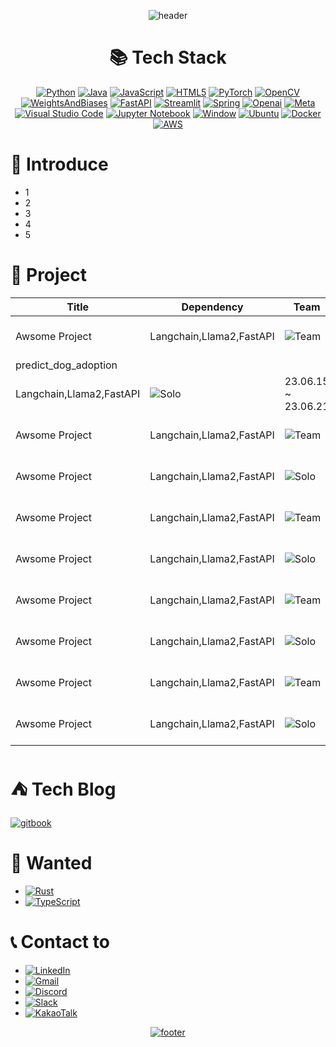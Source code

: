 <!--
**Blessian/Blessian** is a ✨ _special_ ✨ repository because its `README.md` (this file) appears on your GitHub profile.

Here are some ideas to get you started:

- 🔭 I’m currently working on ...
- 🌱 I’m currently learning ...
- 👯 I’m looking to collaborate on ...
- 🤔 I’m looking for help with ...
- 💬 Ask me about ...
- 📫 How to reach me: ...
- 😄 Pronouns: ...
- ⚡ Fun fact: ...
-->
<div align="center">

![header](https://capsule-render.vercel.app/api?type=waving&color=timeGradient&section=header&text=Blessian's%20Archive&fontAlign=50&&animation=twinkling&reversal=true)

</div>
<div align="center">

# 📚 Tech Stack
[![Python](https://img.shields.io/badge/python-3776AB?style=for-the-badge&logo=python&logoColor=ffdd54)](https://www.python.org/)
[![Java](https://img.shields.io/badge/java-%23ED8B00.svg?style=for-the-badge&logo=openjdk&logoColor=white)](https://www.java.com/ko/)
[![JavaScript](https://img.shields.io/badge/JavaScript-F7DF1E.svg?style=for-the-badge&logo=JavaScript&logoColor=black)](https://developer.mozilla.org/ko/docs/Web/JavaScript)
[![HTML5](https://img.shields.io/badge/html5-%23E34F26.svg?style=for-the-badge&logo=html5&logoColor=white)](https://developer.mozilla.org/ko/docs/Learn/HTML/Introduction_to_HTML/Getting_started)
[![PyTorch](https://img.shields.io/badge/PyTorch-%23EE4C2C.svg?style=for-the-badge&logo=PyTorch&logoColor=white)](https://pytorch.org/)
[![OpenCV](https://img.shields.io/badge/opencv-%23white.svg?style=for-the-badge&logo=opencv&logoColor=white)](https://opencv.org/)
[![WeightsAndBiases](https://img.shields.io/badge/Weights_&_Biases-FFBE00?style=for-the-badge&logo=WeightsAndBiases&logoColor=white)](https://wandb.ai/site)
[![FastAPI](https://img.shields.io/badge/FastAPI-005571?style=for-the-badge&logo=fastapi)](https://fastapi.tiangolo.com/ko/)
[![Streamlit](https://img.shields.io/badge/streamlit-FF4B4B?style=for-the-badge&logo=streamlit&logoColor=white)](https://streamlit.io/)
[![Spring](https://img.shields.io/badge/spring-%236DB33F.svg?style=for-the-badge&logo=spring&logoColor=white)](https://spring.io/)
[![Openai](https://img.shields.io/badge/openai-412991?style=for-the-badge&logo=openai&logoColor=white)](https://openai.com/)
[![Meta](https://img.shields.io/badge/meta-0467DF?style=for-the-badge&logo=meta&logoColor=white)](https://ai.meta.com/)
[![Visual Studio Code](https://img.shields.io/badge/Visual%20Studio%20Code-0078d7.svg?style=for-the-badge&logo=visual-studio-code&logoColor=white)](https://code.visualstudio.com/)
[![Jupyter Notebook](https://img.shields.io/badge/jupyter-%23FA0F00.svg?style=for-the-badge&logo=jupyter&logoColor=white)](https://jupyter.org/)
[![Window](https://img.shields.io/badge/windows-0078D4.svg?style=for-the-badge&logo=windows&logoColor=#0078D4)](https://www.microsoft.com/ko-kr/windows)
[![Ubuntu](https://img.shields.io/badge/ubuntu-E95420.svg?style=for-the-badge&logo=ubuntu&logoColor=white)](https://ubuntu.com/download)
[![Docker](https://img.shields.io/badge/Docker-2496ED.svg?style=for-the-badge&logo=Docker&logoColor=white)](https://www.docker.com/)
[![AWS](https://img.shields.io/badge/Amazon_AWS-FF9900?style=for-the-badge&logo=amazonaws&logoColor=white)](https://aws.amazon.com/ko/)

</div>

# 📢 Introduce
- 1
- 2
- 3
- 4
- 5

# 📁 Project
| Title | Dependency | Team | Period | Description | Link |
| ------ | ------ | ------ | ------ | ------ | ------ |
| Awsome Project | Langchain,Llama2,FastAPI | ![Team](https://img.shields.io/badge/Team-red) | 00.00.00 ~ 00.00.00 | S | [Repo](https://github.com/Blessian/predict_dog_adoption) |
| predict_dog_adoption
 | Langchain,Llama2,FastAPI | ![Solo](https://img.shields.io/badge/Solo-blue) | 23.06.15 ~ 23.06.21 | | [Repo](https://github.com/Blessian/chatpdf) |
| Awsome Project | Langchain,Llama2,FastAPI | ![Team](https://img.shields.io/badge/Team-red) | 00.00.00 ~ 00.00.00 | S | [Repo](https://github.com/Blessian/chatpdf) |
| Awsome Project | Langchain,Llama2,FastAPI | ![Solo](https://img.shields.io/badge/Solo-blue) | 00.00.00 ~ 00.00.00 | S | [Repo](https://github.com/Blessian/chatpdf) |
| Awsome Project | Langchain,Llama2,FastAPI | ![Team](https://img.shields.io/badge/Team-red) | 00.00.00 ~ 00.00.00 | S | [Repo](https://github.com/Blessian/chatpdf) |
| Awsome Project | Langchain,Llama2,FastAPI | ![Solo](https://img.shields.io/badge/Solo-blue) | 00.00.00 ~ 00.00.00 | S | [Repo](https://github.com/Blessian/chatpdf) |
| Awsome Project | Langchain,Llama2,FastAPI | ![Team](https://img.shields.io/badge/Team-red) | 00.00.00 ~ 00.00.00 | S | [Repo](https://github.com/Blessian/chatpdf) |
| Awsome Project | Langchain,Llama2,FastAPI | ![Solo](https://img.shields.io/badge/Solo-blue) | 00.00.00 ~ 00.00.00 | S | [Repo](https://github.com/Blessian/chatpdf) |
| Awsome Project | Langchain,Llama2,FastAPI | ![Team](https://img.shields.io/badge/Team-red) | 00.00.00 ~ 00.00.00 | S | [Repo](https://github.com/Blessian/chatpdf) |
| Awsome Project | Langchain,Llama2,FastAPI | ![Solo](https://img.shields.io/badge/Solo-blue) | 00.00.00 ~ 00.00.00 | S | [Repo](https://github.com/Blessian/chatpdf) |

# ⛺ Tech Blog
[![gitbook](https://www.vectorlogo.zone/logos/gitbook/gitbook-ar21.svg?style=for-the-badge&logo=githubpages&logoColor=#222222)](https://blessians-archive.gitbook.io/blessians-page/)

# 🚀 Wanted
- [![Rust](https://img.shields.io/badge/rust-%23000000.svg?style=for-the-badge&logo=rust&logoColor=white)](https://www.rust-lang.org/)
- [![TypeScript](https://img.shields.io/badge/typescript-%23007ACC.svg?style=for-the-badge&logo=typescript&logoColor=white)](https://www.typescriptlang.org/)

# 📞 Contact to
- [![LinkedIn](https://img.shields.io/badge/linkedin-%230077B5.svg?style=for-the-badge&logo=linkedin&logoColor=white)](https://www.linkedin.com/in/dev-seunghyun-lee/)
- [![Gmail](https://img.shields.io/badge/Gmail-D14836?style=for-the-badge&logo=gmail&logoColor=white)](blessian.dev@gmail.com)
- [![Discord](https://img.shields.io/badge/Discord-%235865F2.svg?style=for-the-badge&logo=discord&logoColor=white)]()
- [![Slack](https://img.shields.io/badge/Slack-4A154B.svg?style=for-the-badge&logo=slack&logoColor=white)]()
- [![KakaoTalk](https://img.shields.io/badge/kakaotalk-ffcd00.svg?style=for-the-badge&logo=kakaotalk&logoColor=000000)]()

<div align="center">

[![footer](https://capsule-render.vercel.app/api?type=waving&color=timeGradient&section=footer&fontAlign=50&&animation=twinkling&reversal=true)]()

</div>
